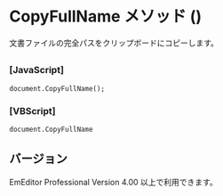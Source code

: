 # CopyFullName メソッド ()

文書ファイルの完全パスをクリップボードにコピーします。

## 

### \[JavaScript\]

```
document.CopyFullName();
```

### \[VBScript\]

```
document.CopyFullName
```

## バージョン

EmEditor Professional Version 4.00 以上で利用できます。
